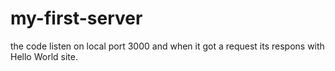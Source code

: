 # my-first-server
the code listen on local port 3000 and when it got a request its respons with Hello World site.

